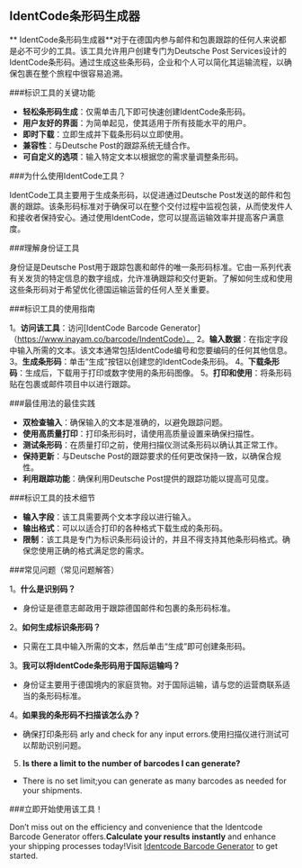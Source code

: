 ## IdentCode条形码生成器

** IdentCode条形码生成器**对于在德国内参与邮件和包裹跟踪的任何人来说都是必不可少的工具。该工具允许用户创建专门为Deutsche Post Services设计的IdentCode条形码。通过生成这些条形码，企业和个人可以简化其运输流程，以确保包裹在整个旅程中很容易追溯。

###标识工具的关键功能

-  **轻松条形码生成**：仅需单击几下即可快速创建IdentCode条形码。
-  **用户友好的界面**：为简单起见，使其适用于所有技能水平的用户。
-  **即时下载**：立即生成并下载条形码以立即使用。
-  **兼容性**：与Deutsche Post的跟踪系统无缝合作。
-  **可自定义的选项**：输入特定文本以根据您的需求量调整条形码。

###为什么使用IdentCode工具？

IdentCode工具主要用于生成条形码，以促进通过Deutsche Post发送的邮件和包裹的跟踪。该条形码标准对于确保可以在整个交付过程中监视包装，从而使发件人和接收者保持安心。通过使用IdentCode，您可以提高运输效率并提高客户满意度。

###理解身份证工具

身份证是Deutsche Post用于跟踪包裹和邮件的唯一条形码标准。它由一系列代表有关发货的特定信息的数字组成，允许准确跟踪和交付更新。了解如何生成和使用这些条形码对于希望优化德国运输运营的任何人至关重要。

###标识工具的使用指南

1。**访问该工具**：访问[IdentCode Barcode Generator]（https://www.inayam.co/barcode/IndentCode）。
2。**输入数据**：在指定字段中输入所需的文本。该文本通常包括IdentCode编号和您要编码的任何其他信息。
3。**生成条形码**：单击“生成”按钮以创建您的IdentCode条形码。
4。**下载条形码**：生成后，下载用于打印或数字使用的条形码图像。
5。**打印和使用**：将条形码贴在包裹或邮件项目中以进行跟踪。

###最佳用法的最佳实践

-  **双检查输入**：确保输入的文本是准确的，以避免跟踪问题。
-  **使用高质量打印**：打印条形码时，请使用高质量设置来确保扫描性。
-  **测试条形码**：在质量打印之前，使用扫描仪测试条形码以确认其正常工作。
-  **保持更新**：与Deutsche Post的跟踪要求的任何更改保持一致，以确保合规性。
-  **利用跟踪功能**：确保利用Deutsche Post提供的跟踪功能以提高可见度。

###标识工具的技术细节

-  **输入字段**：该工具需要两个文本字段以进行输入。
-  **输出格式**：可以以适合打印的各种格式下载生成的条形码。
-  **限制**：该工具是专门为标识条形码设计的，并且不得支持其他条形码格式。确保您使用正确的格式满足您的需求。

###常见问题（常见问题解答）

1。**什么是识别码？**
- 身份证是德意志邮政用于跟踪德国邮件和包裹的条形码标准。

2。**如何生成标识条形码？**
- 只需在工具中输入所需的文本，然后单击“生成”即可创建条形码。

3。**我可以将IdentCode条形码用于国际运输吗？**
- 身份证主要用于德国境内的家庭货物。对于国际运输，请与您的运营商联系适当的条形码标准。

4。**如果我的条形码不扫描该怎么办？**
- 确保打印条形码 arly and check for any input errors.使用扫描仪进行测试可以帮助识别问题。

5. **Is there a limit to the number of barcodes I can generate?**
- There is no set limit;you can generate as many barcodes as needed for your shipments.

###立即开始使用该工具！

Don’t miss out on the efficiency and convenience that the Identcode Barcode Generator offers.**Calculate your results instantly** and enhance your shipping processes today!Visit [Identcode Barcode Generator](https://www.inayam.co/barcode/identcode) to get started.